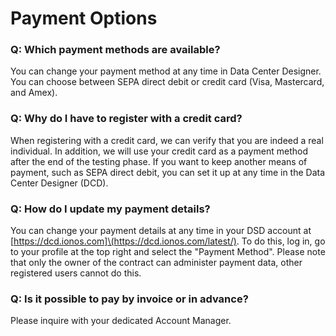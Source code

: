 # Payment Options

### Q: Which payment methods are available?

You can change your payment method at any time in Data Center Designer. You can choose between SEPA direct debit or credit card (Visa, Mastercard, and Amex).

### Q: Why do I have to register with a credit card?

When registering with a credit card, we can verify that you are indeed a real individual. In addition, we will use your credit card as a payment method after the end of the testing phase. If you want to keep another means of payment, such as SEPA direct debit, you can set it up at any time in the Data Center Designer (DCD).

### Q: How do I update my payment details?

You can change your payment details at any time in your DSD account at \[https://dcd.ionos.com]\(https://dcd.ionos.com/latest/). To do this, log in, go to your profile at the top right and select the "Payment Method". Please note that only the owner of the contract can administer payment data, other registered users cannot do this.

### Q: Is it possible to pay by invoice or in advance?

Please inquire with your dedicated Account Manager.
